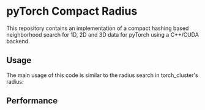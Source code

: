 # pyTorch Compact Radius

This repository contains an implementation of a compact hashing based neighborhood search for 1D, 2D and 3D data for pyTorch using a C++/CUDA backend. 

## Usage

The main usage of this code is similar to the radius search in torch_cluster's radius:



## Performance
